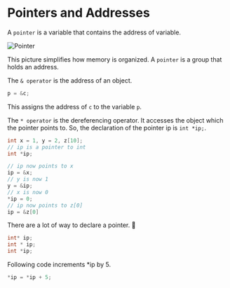 # Pointers and Addresses

A `pointer` is a variable that contains the address of variable.

![Pointer](https://upload.wikimedia.org/wikipedia/commons/thumb/b/b4/Pointers.svg/220px-Pointers.svg.png)

This picture simplifies how memory is organized. A `pointer` is a group that holds an address.

The `& operator` is the address of an object.

```c
p = &c;
```

This assigns the address of `c` to the variable `p`.

The `* operator` is the dereferencing operator. It accesses the object which the pointer points to. So, the declaration of the pointer ip is `int *ip;`.

```c
int x = 1, y = 2, z[10];
// ip is a pointer to int
int *ip;

// ip now points to x
ip = &x;
// y is now 1
y = &ip;
// x is now 0
*ip = 0;
// ip now points to z[0]
ip = &z[0]
```

There are a lot of way to declare a pointer. :memo:

```c
int* ip;
int * ip;
int *ip;
```

Following code increments *ip by 5.

```c
*ip = *ip + 5;
```